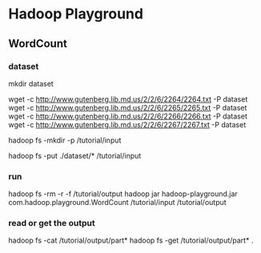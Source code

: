 # Hadoop Playground

## WordCount

### dataset

mkdir dataset

wget -c http://www.gutenberg.lib.md.us/2/2/6/2264/2264.txt -P dataset
wget -c http://www.gutenberg.lib.md.us/2/2/6/2265/2265.txt -P dataset
wget -c http://www.gutenberg.lib.md.us/2/2/6/2266/2266.txt -P dataset
wget -c http://www.gutenberg.lib.md.us/2/2/6/2267/2267.txt -P dataset

hadoop fs -mkdir -p /tutorial/input

hadoop fs -put ./dataset/* /tutorial/input

### run

hadoop fs -rm -r -f /tutorial/output
hadoop jar hadoop-playground.jar com.hadoop.playground.WordCount /tutorial/input /tutorial/output


### read or get the output

hadoop fs -cat /tutorial/output/part*
hadoop fs -get /tutorial/output/part* .